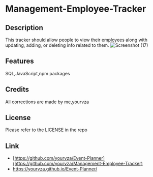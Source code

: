 # Management-Employee-Tracker

## Description
This tracker should allow people to view their employees along with updating, adding, or deleting info related to them.
![Screenshot (17)](https://github.com/yourvza/Management-Employee-Tracker/assets/155742735/de0ccf6f-5ab3-4285-b757-019e3fe6760c)




## Features
SQL,JavaScript,npm packages

## Credits
All corrections are made by me,yourvza


## License 
Please refer to the LICENSE in the repo

## Link
* [https://github.com/yourvza/Event-Planner](https://github.com/yourvza/Management-Employee-Tracker)
* https://yourvza.github.io/Event-Planner/
